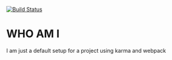 [![Build Status](https://travis-ci.org/nomve/webpack-karma-setup.svg?branch=master)](https://travis-ci.org/nomve/webpack-karma-setup)

# WHO AM I

I am just a default setup for a project using karma and webpack
